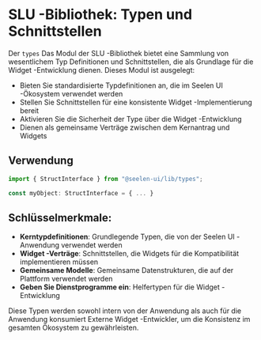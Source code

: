 # **SLU -Bibliothek: Typen und Schnittstellen**

Der `types` Das Modul der SLU -Bibliothek bietet eine Sammlung von wesentlichem
Typ Definitionen und Schnittstellen, die als Grundlage für die Widget
-Entwicklung dienen. Dieses Modul ist ausgelegt:

- Bieten Sie standardisierte Typdefinitionen an, die im Seelen UI -Ökosystem
  verwendet werden
- Stellen Sie Schnittstellen für eine konsistente Widget -Implementierung bereit
- Aktivieren Sie die Sicherheit der Type über die Widget -Entwicklung
- Dienen als gemeinsame Verträge zwischen dem Kernantrag und Widgets

## **Verwendung**

```ts
import { StructInterface } from "@seelen-ui/lib/types";

const myObject: StructInterface = { ... }
```

## **Schlüsselmerkmale:**

- **Kerntypdefinitionen**: Grundlegende Typen, die von der Seelen UI -Anwendung
  verwendet werden
- **Widget -Verträge**: Schnittstellen, die Widgets für die Kompatibilität
  implementieren müssen
- **Gemeinsame Modelle**: Gemeinsame Datenstrukturen, die auf der Plattform
  verwendet werden
- **Geben Sie Dienstprogramme ein**: Helfertypen für die Widget -Entwicklung

Diese Typen werden sowohl intern von der Anwendung als auch für die Anwendung
konsumiert Externe Widget -Entwickler, um die Konsistenz im gesamten Ökosystem
zu gewährleisten.
